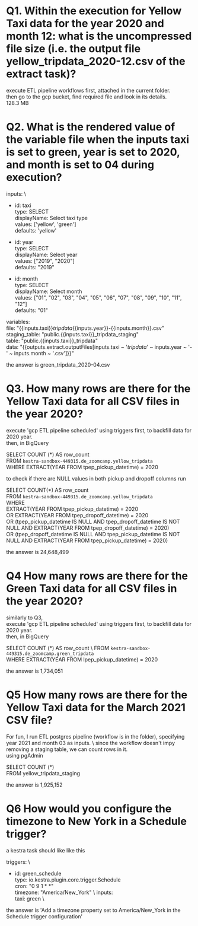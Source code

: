 # Q1. Within the execution for Yellow Taxi data for the year 2020 and month 12: what is the uncompressed file size (i.e. the output file yellow_tripdata_2020-12.csv of the extract task)?
execute ETL pipeline workflows first, attached in the current folder. \
then go to the gcp bucket, find required file and look in its details. \
128.3 MB

# Q2. What is the rendered value of the variable file when the inputs taxi is set to green, year is set to 2020, and month is set to 04 during execution?
inputs: \
  - id: taxi \
    type: SELECT \
    displayName: Select taxi type \
    values: ['yellow', 'green'] \
    defaults: 'yellow' 

  - id: year \
    type: SELECT \
    displayName: Select year \
    values: ["2019", "2020"] \
    defaults: "2019" 

  - id: month \
    type: SELECT \
    displayName: Select month \
    values: ["01", "02", "03", "04", "05", "06", "07", "08", "09", "10", "11", "12"] \
    defaults: "01" 

variables: \
  file: "{{inputs.taxi}}_tripdata_{{inputs.year}}-{{inputs.month}}.csv" \
  staging_table: "public.{{inputs.taxi}}_tripdata_staging" \
  table: "public.{{inputs.taxi}}_tripdata" \
  data: "{{outputs.extract.outputFiles[inputs.taxi ~ '_tripdata_' ~ inputs.year ~ '-' ~ inputs.month ~ '.csv']}}" 

  the answer is green_tripdata_2020-04.csv

# Q3. How many rows are there for the Yellow Taxi data for all CSV files in the year 2020?
execute 'gcp ETL pipeline scheduled' using triggers first, to backfill data for 2020 year. \
then, in BigQuery 

SELECT COUNT (*) AS row_count \
 FROM `kestra-sandbox-449315.de_zoomcamp.yellow_tripdata` \
 WHERE EXTRACT(YEAR FROM tpep_pickup_datetime) = 2020

to check if there are NULL values in both pickup and dropoff columns run

SELECT COUNT(*) AS row_count \
FROM `kestra-sandbox-449315.de_zoomcamp.yellow_tripdata` \
WHERE \
  EXTRACT(YEAR FROM tpep_pickup_datetime) = 2020 \
  OR EXTRACT(YEAR FROM tpep_dropoff_datetime) = 2020\
  OR (tpep_pickup_datetime IS NULL AND tpep_dropoff_datetime IS NOT NULL AND EXTRACT(YEAR FROM tpep_dropoff_datetime) = 2020) \
  OR (tpep_dropoff_datetime IS NULL AND tpep_pickup_datetime IS NOT NULL AND EXTRACT(YEAR FROM tpep_pickup_datetime) = 2020) 

 the answer is 24,648,499

 # Q4 How many rows are there for the Green Taxi data for all CSV files in the year 2020?
 similarly to Q3, \
 execute 'gcp ETL pipeline scheduled' using triggers first, to backfill data for 2020 year. \
then, in BigQuery

SELECT COUNT (*) AS row_count \ 
 FROM `kestra-sandbox-449315.de_zoomcamp.green_tripdata` \
 WHERE EXTRACT(YEAR FROM lpep_pickup_datetime) = 2020

 the answer is 1,734,051

 # Q5 How many rows are there for the Yellow Taxi data for the March 2021 CSV file?
 For fun, I run ETL postgres pipeline (workflow is in the folder), specifying year 2021 and month 03 as inputs. \ 
 since the workflow doesn't impy removing a staging table, we can count rows in it. \
 using pgAdmin

 SELECT COUNT (*) \
FROM yellow_tripdata_staging

the answer is 1,925,152

# Q6 How would you configure the timezone to New York in a Schedule trigger?
a kestra task should like like this 

triggers: \
  - id: green_schedule \
    type: io.kestra.plugin.core.trigger.Schedule \
    cron: "0 9 1 * *" \
    timezone: "America/New_York" \ 
    inputs: \
      taxi: green \

the answer is 'Add a timezone property set to America/New_York in the Schedule trigger configuration'


